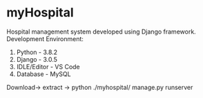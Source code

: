 # myHospital
Hospital management system developed using Django framework. 
Development Environment:
1. Python - 3.8.2
2. Django - 3.0.5
3. IDLE/Editor - VS Code
4. Database - MySQL

Download-> extract -> python ./myhospital/ manage.py runserver 
